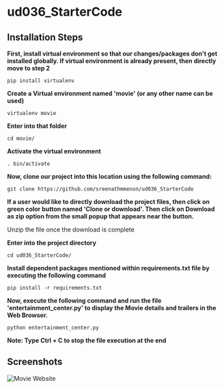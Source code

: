 # ud036_StarterCode

## Installation Steps

**First, install virtual environment so that our changes/packages don't get installed globally.
If virtual environment is already present, then directly move to step 2**

```
pip install virtualenv
```

**Create a Virtual environment named 'movie' (or any other name can be used)**
```
virtualenv movie
```

**Enter into that folder**
```
cd movie/
```

**Activate the virtual environment**
```
. bin/activate
```

**Now, clone our project into this location using the following command:**
```
git clone https://github.com/sreenathmmenon/ud036_StarterCode
```

**If a user would like to directly download the project files, then click on green color button named 'Clone or download'. 
Then click on Download as zip option from the small popup that appears near the button.**

Unzip the file once the download is complete

**Enter into the project directory**

```
cd ud036_StarterCode/
```

**Install dependent packages mentioned within requirements.txt file by executing the following command**
```
pip install -r requirements.txt
```

**Now, execute the following command and run the file 'entertainment_center.py' to display the Movie details and trailers in the Web Browser.**
```
python entertainment_center.py
```

**Note: Type Ctrl + C to stop the file execution at the end**

## Screenshots


![Movie Website](https://github.com/sreenathmmenon/ud036_StarterCode/blob/master/screenshots/movie_trailer_website.png)
